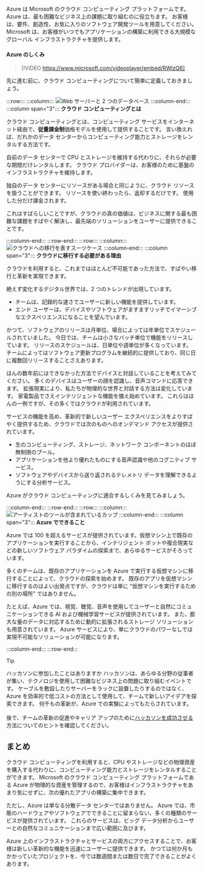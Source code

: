 Azure は Microsoft のクラウド コンピューティング プラットフォームです。 Azure は、最も困難なビジネス上の課題に取り組むのに役立ちます。 お客様は、要件、創造性、お気に入りのソフトウェア開発ツールを用意してください。 Microsoft は、お客様がいつでもアプリケーションの構築に利用できる大規模なグローバル インフラストラクチャを提供します。

#### <a name="how-does-azure-work"></a>Azure のしくみ

> [!VIDEO https://www.microsoft.com/videoplayer/embed/RWlzQ6]

先に進む前に、クラウド コンピューティングについて簡単に定義しておきましょう。

:::row:::
  :::column:::
    ![Web サーバーと 2 つのデータベース](../media/2-cloud-computing.png)
  :::column-end:::
    :::column span="3"::: **クラウド コンピューティングとは**

クラウド コンピューティングとは、コンピューティング サービスをインターネット経由で、**従量課金制**価格モデルを使用して提供することです。 言い換えれば、だれかのデータ センターからコンピューティング能力とストレージをレンタルする方法です。

自前のデータ センターで CPU とストレージを維持する代わりに、それらが必要な期間だけレンタルします。 クラウド プロバイダーは、お客様のために基盤のインフラストラクチャを維持します。

独自のデータ センターにリソースがある場合と同じように、クラウド リソースを扱うことができます。 リソースを使い終わったら、返却するだけです。 使用した分だけ課金されます。

これはすばらしいことですが、クラウドの真の価値は、ビジネスに関する最も困難な課題をすばやく解決し、最先端のソリューションをユーザーに提供できることです。

  :::column-end:::
:::row-end:::
:::row:::
  :::column:::
    ![クラウドへの移行を表すスーツケース](../media/2-why-cloud.png)
  :::column-end:::
    :::column span="3"::: **クラウドに移行する必要がある理由**

クラウドを利用すると、これまではほとんど不可能であった方法で、すばやい移行と革新を実現できます。

絶えず変化するデジタル世界では、2 つのトレンドが出現しています。

* チームは、記録的な速さでユーザーに新しい機能を提供しています。
* エンド ユーザーは、デバイスやソフトウェアがますますリッチでイマーシブなエクスペリエンスになることを望んでいます。

かつて、ソフトウェアのリリースは月単位、場合によっては年単位でスケジュールされていました。 今日では、チームは小さなバッチ単位で機能をリリースしています。 リリースのスケジュールは、日単位や週単位が多くなっています。 チームによってはソフトウェア更新プログラムを継続的に提供しており、同じ日に複数回リリースすることさえあります。

ほんの数年前にはできなかった方法でデバイスと対話していることを考えてみてください。 多くのデバイスはユーザーの顔を認識し、音声コマンドに応答できます。 拡張現実により、私たちが物理的な世界と対話する方法は変化しています。 家電製品でさえインテリジェントな機能を備え始めています。 これらはほんの一例ですが、その多くではクラウドが利用されています。

サービスの機能を高め、革新的で新しいユーザー エクスペリエンスをよりすばやく提供するため、クラウドでは次のものへのオンデマンド アクセスが提供されています。

* 生のコンピューティング、ストレージ、ネットワーク コンポーネントのほぼ無制限のプール。
* アプリケーションを他より優れたものにする音声認識や他のコグニティブ サービス。
* ソフトウェアやデバイスから送り返されるテレメトリ データを理解できるようにする分析サービス。

Azure がクラウド コンピューティングに適合するしくみを見てみましょう。

  :::column-end:::
:::row-end:::
:::row:::
  :::column:::
    ![アーティストのツールが含まれているカップ](../media/2-azure.png)
  :::column-end:::
    :::column span="3"::: **Azure でできること**

Azure では 100 を超えるサービスが提供されています。仮想マシン上で既存のアプリケーションを実行することから、インテリジェント ボットや複合現実などの新しいソフトウェア パラダイムの探索まで、あらゆるサービスがそろっています。

多くのチームは、既存のアプリケーションを Azure で実行する仮想マシンに移行することによって、クラウドの探索を始めます。 既存のアプリを仮想マシンに移行するのはよい出発点ですが、クラウドは単に "仮想マシンを実行するための別の場所" ではありません。

たとえば、Azure では、視覚、聴覚、音声を使用してユーザーと自然にコミュニケーションできる AI および機械学習サービスが提供されています。 また、膨大な量のデータに対応するために動的に拡張されるストレージ ソリューションも用意されています。 Azure サービスにより、単にクラウドのパワーなしでは実現不可能なソリューションが可能になります。

  :::column-end:::
:::row-end:::

> [!TIP]
> ハッカソンに参加したことはありますか ハッカソンは、あらゆる分野の従事者が集い、テクノロジを使用して困難なビジネス上の問題に取り組むイベントです。 ケーブルを敷設したりサーバーをラックに設置したりするのではなく、Azure を効率的で低コストの方法として使用して、チームで新しいアイデアを探索できます。 何千もの革新が、Azure での実験によってもたらされています。<br><br>後で、チームの革新の促進やキャリア アップのために[ハッカソンを成功させる](https://blogs.msdn.microsoft.com/uk_faculty_connection/2017/06/19/hosting-and-performing-hackathons/?azure-portal=true)方法についてのヒントを確認してください。

## <a name="summary"></a>まとめ

クラウド コンピューティングを利用すると、CPU やストレージなどの物理資産を購入する代わりに、コンピューティング能力とストレージをレンタルすることができます。 Microsoft のクラウド コンピューティング プラットフォームである Azure が物理的な資産を管理するので、お客様はインフラストラクチャをあまり気にせずに、次の優れたアプリの構築に集中できます。

ただし、Azure は単なる分散データ センターではありません。 Azure では、市販のハードウェアやソフトウェアでできることに留まらない、多くの種類のサービスが提供されています。 これらのサービスは、ビッグ データ分析からユーザーとの自然なコミュニケーションまで広い範囲に及びます。

Azure 上のインフラストラクチャとサービスの両方にアクセスすることで、お客様は新しい革新的な機能を迅速にユーザーに提供できます。 かつては何か月もかかっていたプロジェクトを、今では数週間または数日で完了できることがよくあります。
